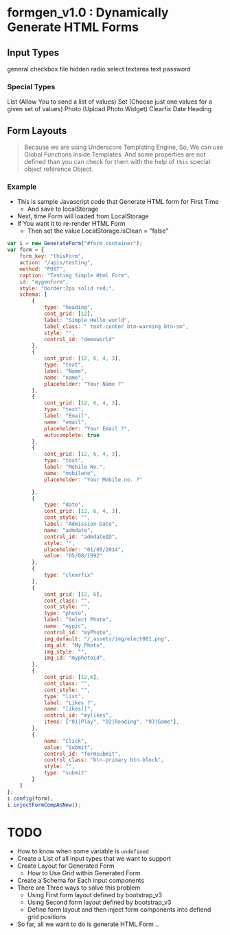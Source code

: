 # formgen_v1.0 : Dynamically Generate HTML Forms

## Input Types 
general 
checkbox
file
hidden
radio
select
textarea
text 
password


### Special Types 
List (Allow You to send a list of values)
Set (Choose just one values for a given set of values)
Photo (Upload Photo Widget)
Clearfix
Date
Heading


## Form Layouts 
> Because we are using Underscore Templating Engine,
> So, We can use Global Functions inside Templates.
> And some properties are not defined than you can check for them
> with the help of `this` special object reference Object.



### Example
* This is sample Javascript code that Generate HTML form for First Time 
    - And save to localStorage
* Next, time Form will loaded from LocalStorage
* If You want it to re-render HTML Form 
    - Then set the value LocalStorage.isClean = "false"

```javascript
var i = new GenerateForm("#form_container");
var form = {
    form_key: "thisForm",
    action: "/apis/testing",
    method: "POST",
    caption: "Testing Simple Html Form",
    id: "mygenform",
    style: "border:2px solid red;",
    schema: [
        {
            type: "heading",
            cont_grid: [12],
            label: "Simple Hello world",
            label_class: " text-center btn-warning btn-sm",
            style: "",
            control_id: "demoworld"
        },
        {
            cont_grid: [12, 6, 4, 3],
            type: "text",
            label: "Name",
            name: "name",
            placeholder: "Your Name ?"
        },
        {
            cont_grid: [12, 6, 4, 3],
            type: "text",
            label: "Email",
            name: "email",
            placeholder: "Your Email ?",
            autocomplete: true
        },
        {
            cont_grid: [12, 6, 4, 3],
            type: "text",
            label: "Mobile No.",
            name: "mobileno",
            placeholder: "Your Mobile no. ?"

        },
        {
            type: "date",
            cont_grid: [12, 6, 4, 3],
            cont_style: "",
            label: "Admission Date",
            name: "admdate",
            control_id: "admdateID",
            style: "",
            placeholder: "01/05/2014",
            value: "05/08/1992"
        },
        {
            type: "clearfix"
        },
        {
            cont_grid: [12, 6],
            cont_class: "",
            cont_style: "",
            type: "photo",
            label: "Select Photo",
            name: "mypic",
            control_id: "myPhoto",
            img_default: "/_assets/img/elect001.png",
            img_alt: "My Photo",
            img_style: "",
            img_id: "myphotoid",
        },
        {
            cont_grid: [12,6],
            cont_class: "",
            cont_style: "",
            type: "list",
            label: "Likes ?",
            name: "likes[]",
            control_id: "mylikes",
            items: ["01|Play", "02|Reading", "03|Game"],
        },
        {
            name: "Click",
            value: "Submit",
            control_id: "formsubmit",
            control_class: "btn-primary btn-block",
            style: "",
            type: "submit"
        }
    ]
};
i.config(form);
i.injectFormCompAsNew();

```































# TODO
* How to know when some variable is `undefined`
* Create a List of all input types that we want to support
* Create Layout for Generated Form 
    * How to Use Grid within Generated Form 
* Create a Schema for Each input components
* There are Three ways to solve this problem 
    - Using First form layout defined by bootstrap_v3
    - Using Second form layout defined by bootstrap_v3
    - Define form layout and then inject form components into defiend grid positions
* So far, all we want to do is generate HTML Form ..



